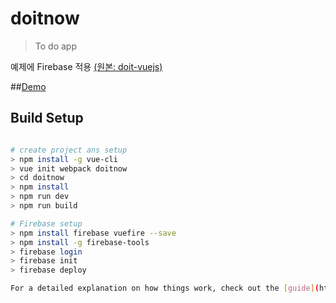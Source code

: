 # doitnow

> To do app

예제에 Firebase 적용 [(원본: doit-vuejs)](https://github.com/joshua1988/doit-vuejs) <br>

##[Demo](https://doitnow-53d8d.firebaseapp.com)

## Build Setup

``` bash

# create project ans setup
> npm install -g vue-cli
> vue init webpack doitnow
> cd doitnow
> npm install
> npm run dev
> npm run build

# Firebase setup
> npm install firebase vuefire --save
> npm install -g firebase-tools
> firebase login
> firebase init
> firebase deploy

For a detailed explanation on how things work, check out the [guide](http://vuejs-templates.github.io/webpack/) and [docs for vue-loader](http://vuejs.github.io/vue-loader).
